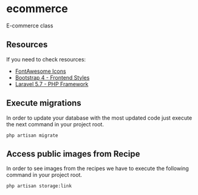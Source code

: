 # ecommerce
E-commerce class

## Resources
If you need to check resources:
* [FontAwesome Icons](https://fontawesome.com/icons?d=gallery)
* [Bootstrap 4 - Frontend Styles](https://getbootstrap.com)
* [Laravel 5.7 - PHP Framework](https://laravel.com/docs/5.7)

## Execute migrations
In order to update your database with the most updated code just execute the next command in your project root.

`php artisan migrate`

## Access public images from Recipe
In order to see images from the recipes we have to execute the following command in your project root.

`php artisan storage:link`
